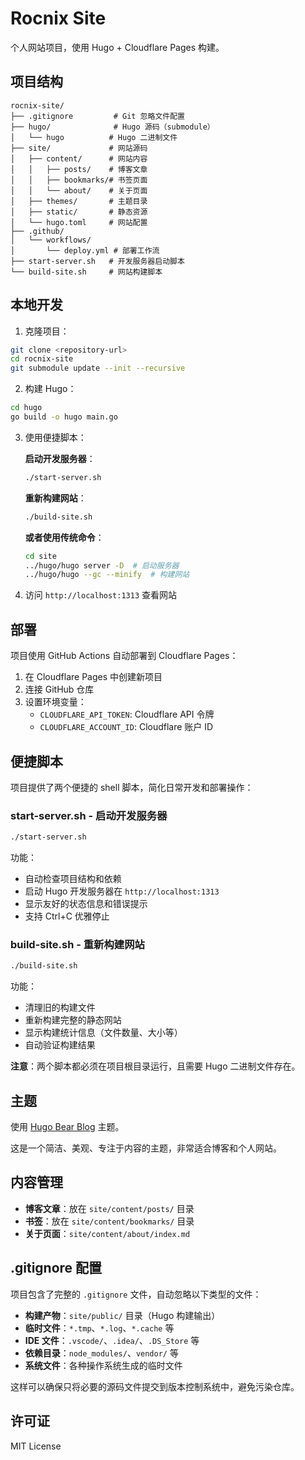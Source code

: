 # Rocnix Site

个人网站项目，使用 Hugo + Cloudflare Pages 构建。

## 项目结构

```
rocnix-site/
├── .gitignore         # Git 忽略文件配置
├── hugo/              # Hugo 源码（submodule）
│   └── hugo          # Hugo 二进制文件
├── site/             # 网站源码
│   ├── content/      # 网站内容
│   │   ├── posts/    # 博客文章
│   │   ├── bookmarks/# 书签页面
│   │   └── about/    # 关于页面
│   ├── themes/       # 主题目录
│   ├── static/       # 静态资源
│   └── hugo.toml     # 网站配置
├── .github/
│   └── workflows/
│       └── deploy.yml # 部署工作流
├── start-server.sh   # 开发服务器启动脚本
└── build-site.sh     # 网站构建脚本
```

## 本地开发

1. 克隆项目：
```bash
git clone <repository-url>
cd rocnix-site
git submodule update --init --recursive
```

2. 构建 Hugo：
```bash
cd hugo
go build -o hugo main.go
```

3. 使用便捷脚本：

   **启动开发服务器**：
   ```bash
   ./start-server.sh
   ```

   **重新构建网站**：
   ```bash
   ./build-site.sh
   ```

   **或者使用传统命令**：
   ```bash
   cd site
   ../hugo/hugo server -D  # 启动服务器
   ../hugo/hugo --gc --minify  # 构建网站
   ```

4. 访问 `http://localhost:1313` 查看网站

## 部署

项目使用 GitHub Actions 自动部署到 Cloudflare Pages：

1. 在 Cloudflare Pages 中创建新项目
2. 连接 GitHub 仓库
3. 设置环境变量：
   - `CLOUDFLARE_API_TOKEN`: Cloudflare API 令牌
   - `CLOUDFLARE_ACCOUNT_ID`: Cloudflare 账户 ID

## 便捷脚本

项目提供了两个便捷的 shell 脚本，简化日常开发和部署操作：

### start-server.sh - 启动开发服务器

```bash
./start-server.sh
```

功能：
- 自动检查项目结构和依赖
- 启动 Hugo 开发服务器在 `http://localhost:1313`
- 显示友好的状态信息和错误提示
- 支持 Ctrl+C 优雅停止

### build-site.sh - 重新构建网站

```bash
./build-site.sh
```

功能：
- 清理旧的构建文件
- 重新构建完整的静态网站
- 显示构建统计信息（文件数量、大小等）
- 自动验证构建结果

**注意**：两个脚本都必须在项目根目录运行，且需要 Hugo 二进制文件存在。

## 主题

使用 [Hugo Bear Blog](https://github.com/janraasch/hugo-bearblog) 主题。

这是一个简洁、美观、专注于内容的主题，非常适合博客和个人网站。

## 内容管理

- **博客文章**：放在 `site/content/posts/` 目录
- **书签**：放在 `site/content/bookmarks/` 目录
- **关于页面**：`site/content/about/index.md`

## .gitignore 配置

项目包含了完整的 `.gitignore` 文件，自动忽略以下类型的文件：

- **构建产物**：`site/public/` 目录（Hugo 构建输出）
- **临时文件**：`*.tmp`、`*.log`、`*.cache` 等
- **IDE 文件**：`.vscode/`、`.idea/`、`.DS_Store` 等
- **依赖目录**：`node_modules/`、`vendor/` 等
- **系统文件**：各种操作系统生成的临时文件

这样可以确保只将必要的源码文件提交到版本控制系统中，避免污染仓库。

## 许可证

MIT License
